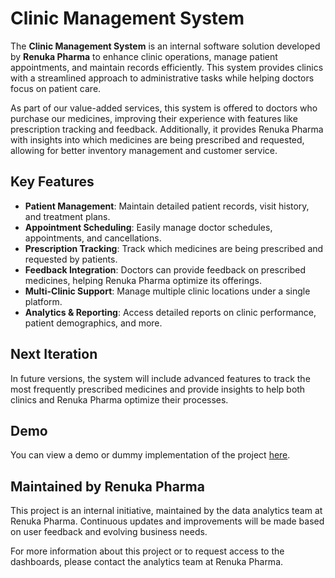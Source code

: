 # Clinic Management System

The **Clinic Management System** is an internal software solution developed by **Renuka Pharma** to enhance clinic operations, manage patient appointments, and maintain records efficiently. This system provides clinics with a streamlined approach to administrative tasks while helping doctors focus on patient care. 

As part of our value-added services, this system is offered to doctors who purchase our medicines, improving their experience with features like prescription tracking and feedback. Additionally, it provides Renuka Pharma with insights into which medicines are being prescribed and requested, allowing for better inventory management and customer service.

## Key Features

- **Patient Management**: Maintain detailed patient records, visit history, and treatment plans.
- **Appointment Scheduling**: Easily manage doctor schedules, appointments, and cancellations.
- **Prescription Tracking**: Track which medicines are being prescribed and requested by patients.
- **Feedback Integration**: Doctors can provide feedback on prescribed medicines, helping Renuka Pharma optimize its offerings.
- **Multi-Clinic Support**: Manage multiple clinic locations under a single platform.
- **Analytics & Reporting**: Access detailed reports on clinic performance, patient demographics, and more.

## Next Iteration

In future versions, the system will include advanced features to track the most frequently prescribed medicines and provide insights to help both clinics and Renuka Pharma optimize their processes.

## Demo

You can view a demo or dummy implementation of the project [here](https://github.com/Dark-Shaun/Dark-Shaun-Bright_Smile_Dental_Systems). 

## Maintained by Renuka Pharma

This project is an internal initiative, maintained by the data analytics team at Renuka Pharma. Continuous updates and improvements will be made based on user feedback and evolving business needs.

For more information about this project or to request access to the dashboards, please contact the analytics team at Renuka Pharma.
